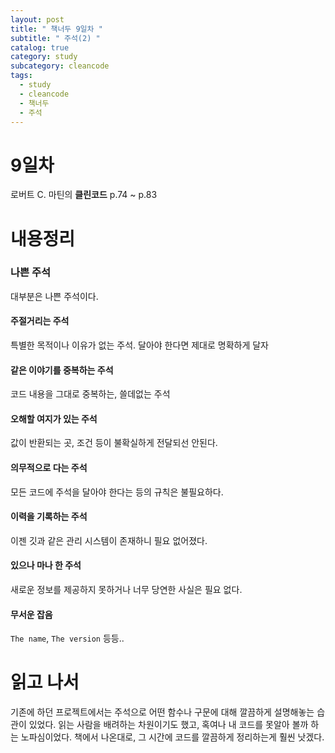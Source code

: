 ```yaml
---
layout: post
title: " 책너두 9일차 "
subtitle: " 주석(2) "
catalog: true
category: study
subcategory: cleancode
tags:
  - study
  - cleancode
  - 책너두
  - 주석
---
```


# 9일차

로버트 C. 마틴의 **클린코드** p.74 ~ p.83

# 내용정리

### 나쁜 주석

대부분은 나쁜 주석이다.

#### 주절거리는 주석

특별한 목적이나 이유가 없는 주석. 달아야 한다면 제대로 명확하게 달자

#### 같은 이야기를 중복하는 주석

코드 내용을 그대로 중복하는, 쓸데없는 주석

#### 오해할 여지가 있는 주석

값이 반환되는 곳, 조건 등이 불확실하게 전달되선 안된다.

#### 의무적으로 다는 주석

모든 코드에 주석을 달아야 한다는 등의 규칙은 불필요하다.

#### 이력을 기록하는 주석

이젠 깃과 같은 관리 시스템이 존재하니 필요 없어졌다.

#### 있으나 마나 한 주석

새로운 정보를 제공하지 못하거나 너무 당연한 사실은 필요 없다.

#### 무서운 잡음

`The name`, `The version` 등등..

# 읽고 나서

기존에 하던 프로젝트에서는 주석으로 어떤 함수나 구문에 대해 깔끔하게 설명해놓는 습관이 있었다. 읽는 사람을 배려하는 차원이기도 했고, 혹여나 내 코드를 못알아 볼까 하는 노파심이었다. 책에서 나온대로, 그 시간에 코드를 깔끔하게 정리하는게 훨씬 낫겠다.

